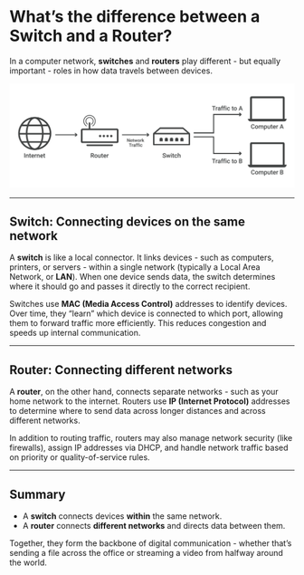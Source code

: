 <!--
  ~ Writing Exercise – Arista Networks Content Designer Application
  ~ Author: Anthony Maguire
  ~ Date: 2025-07-11
  ~ Purpose: Demonstration of Writing and Research Skills
-->

# What’s the difference between a Switch and a Router?

In a computer network, **switches** and **routers** play different - but equally important - roles in how data travels between devices.

![Network Switch Diagram](./network-switch.svg)

---

## Switch: Connecting devices on the same network

A **switch** is like a local connector. It links devices - such as computers, printers, or servers - within a single network (typically a Local Area Network, or **LAN**). When one device sends data, the switch determines where it should go and passes it directly to the correct recipient.

Switches use **MAC (Media Access Control)** addresses to identify devices. Over time, they “learn” which device is connected to which port, allowing them to forward traffic more efficiently. This reduces congestion and speeds up internal communication.

---

## Router: Connecting different networks

A **router**, on the other hand, connects separate networks - such as your home network to the internet. Routers use **IP (Internet Protocol)** addresses to determine where to send data across longer distances and across different networks.

In addition to routing traffic, routers may also manage network security (like firewalls), assign IP addresses via DHCP, and handle network traffic based on priority or quality-of-service rules.

---

## Summary

- A **switch** connects devices **within** the same network.
- A **router** connects **different networks** and directs data between them.

Together, they form the backbone of digital communication - whether that’s sending a file across the office or streaming a video from halfway around the world.
